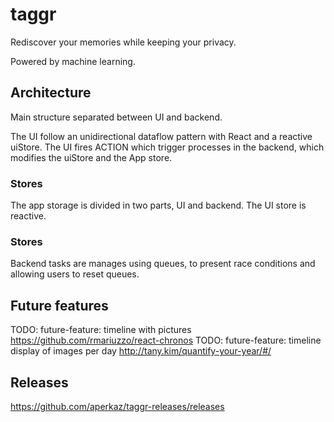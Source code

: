 # taggr

Rediscover your memories while keeping your privacy.

Powered by machine learning.

## Architecture

Main structure separated between UI and backend. 

The UI follow an unidirectional dataflow pattern with React and a reactive uiStore. The UI fires ACTION which trigger processes in the backend, which modifies the uiStore and the App store.

### Stores

The app storage is divided in two parts, UI and backend. The UI store is reactive.

### Stores

Backend tasks are manages using queues, to present race conditions and allowing users to reset queues.

## Future features

TODO: future-feature: timeline with pictures https://github.com/rmariuzzo/react-chronos
TODO: future-feature: timeline display of images per day http://tany.kim/quantify-your-year/#/

## Releases

https://github.com/aperkaz/taggr-releases/releases
